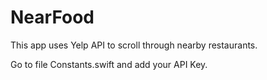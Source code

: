 # NearFood
This app uses Yelp API to scroll through nearby restaurants.

Go to file Constants.swift and add your API Key.
